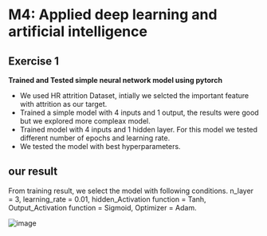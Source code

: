 # M4: Applied deep learning and artificial intelligence
## Exercise 1 
**Trained and Tested simple neural network model using pytorch**
- We used HR attrition Dataset, intially we selcted the important feature with attrition as our target. 
- Trained a simple model with 4 inputs and 1 output, the results were good but we explored more compleax model. 
- Trained model with 4 inputs and 1 hidden layer. For this model we tested different number of epochs and learning rate. 
- We tested the model with best hyperparameters. 

## our result
From training result, we select the model with following conditions.
n_layer = 3, learning_rate = 0.01, hidden_Activation function = Tanh, Output_Activation function = Sigmoid, Optimizer = Adam.

![image](https://user-images.githubusercontent.com/112074208/216768568-b6651453-08a4-4ca9-920a-e07c69670fe9.png)
